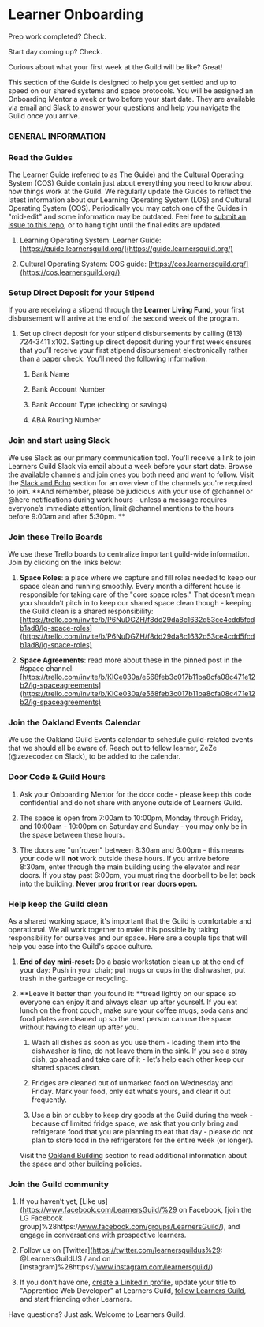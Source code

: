 # Learner Onboarding

Prep work completed? Check.

Start day coming up? Check.

Curious about what your first week at the Guild will be like? Great!

This section of the Guide is designed to help you get settled and up to speed on our shared systems and space protocols. You will be assigned an Onboarding Mentor a week or two before your start date. They are available via email and Slack to answer your questions and help you navigate the Guild once you arrive.

### GENERAL INFORMATION

### Read the Guides

The Learner Guide \(referred to as The Guide\) and the Cultural Operating System \(COS\) Guide contain just about everything you need to know about how things work at the Guild. We regularly update the Guides to reflect the latest information about our Learning Operating System \(LOS\) and Cultural Operating System \(COS\). Periodically you may catch one of the Guides in "mid-edit" and some information may be outdated. Feel free to [submit an issue to this repo](https://github.com/LearnersGuild/guide/issues), or to hang tight until the final edits are updated.

1. Learning Operating System: Learner Guide: [https://guide.learnersguild.org/](https://guide.learnersguild.org/)

2. Cultural Operating System: COS guide: [https://cos.learnersguild.org/](https://cos.learnersguild.org/)

### Setup Direct Deposit for your Stipend

If you are receiving a stipend through the **Learner Living Fund**, your first disbursement will arrive at the end of the second week of the program.

1. Set up direct deposit for your stipend disbursements by calling \(813\) 724-3411 x102. Setting up direct deposit during your first week ensures that you’ll receive your first stipend disbursement electronically rather than a paper check. You’ll need the following information:

   1. Bank Name

   2. Bank Account Number

   3. Bank Account Type \(checking or savings\)

   4. ABA Routing Number

### Join and start using Slack

We use Slack as our primary communication tool. You'll receive a link to join Learners Guild Slack via email about a week before your start date. Browse the available channels and join ones you both need and want to follow. Visit the [Slack and Echo](/General/Slack_and_Echo.md) section for an overview of the channels you're required to join. **And remember, please be judicious with your use of @channel or @here notifications during work hours - unless a message requires everyone’s immediate attention, limit @channel mentions to the hours before 9:00am and after 5:30pm. **

### Join these Trello Boards

We use these Trello boards to centralize important guild-wide information. Join by clicking on the links below:

1. **Space Roles**: a place where we capture and fill roles needed to keep our space clean and running smoothly. Every month a different house is responsible for taking care of the "core space roles." That doesn’t mean you shouldn’t pitch in to keep our shared space clean though - keeping the Guild clean is a shared responsibility: [https://trello.com/invite/b/P6NuDGZH/f8dd29da8c1632d53ce4cdd5fcdb1ad8/lg-space-roles](https://trello.com/invite/b/P6NuDGZH/f8dd29da8c1632d53ce4cdd5fcdb1ad8/lg-space-roles)

2. **Space Agreements**: read more about these in the pinned post in the \#space channel: [https://trello.com/invite/b/KlCe030a/e568feb3c017b11ba8cfa08c471e12b2/lg-spaceagreements](https://trello.com/invite/b/KlCe030a/e568feb3c017b11ba8cfa08c471e12b2/lg-spaceagreements)

### Join the Oakland Events Calendar

We use the Oakland Guild Events calendar to schedule guild-related events that we should all be aware of. Reach out to fellow learner, ZeZe \(@zezecodez on Slack\), to be added to the calendar.

### Door Code & Guild Hours

1. Ask your Onboarding Mentor for the door code - please keep this code confidential and do not share with anyone outside of Learners Guild.

2. The space is open from 7:00am to 10:00pm, Monday through Friday, and 10:00am - 10:00pm on Saturday and Sunday - you may only be in the space between these hours.

3. The doors are "unfrozen" between 8:30am and 6:00pm - this means your code will **not** work outside these hours. If you arrive before 8:30am, enter through the main building using the elevator and rear doors. If you stay past 6:00pm, you must ring the doorbell to be let back into the building. **Never prop front or rear doors open.**

### Help keep the Guild clean

As a shared working space, it's important that the Guild is comfortable and operational. We all work together to make this possible by taking responsibility for ourselves and our space. Here are a couple tips that will help you ease into the Guild's space culture.

1. **End of day mini-reset:** Do a basic workstation clean up at the end of your day: Push in your chair; put mugs or cups in the dishwasher, put trash in the garbage or recycling.

2. **Leave it better than you found it: **tread lightly on our space so everyone can enjoy it and always clean up after yourself. If you eat lunch on the front couch, make sure your coffee mugs, soda cans and food plates are cleaned up so the next person can use the space without having to clean up after you.

   1. Wash all dishes as soon as you use them - loading them into the dishwasher is fine, do not leave them in the sink. If you see a stray dish, go ahead and take care of it - let’s help each other keep our shared spaces clean.

   2. Fridges are cleaned out of unmarked food on Wednesday and Friday. Mark your food, only eat what’s yours, and clear it out frequently.

   3. Use a bin or cubby to keep dry goods at the Guild during the week - because of limited fridge space, we ask that you only bring and refrigerate food that you are planning to eat that day - please do not plan to store food in the refrigerators for the entire week \(or longer\).

   Visit the [Oakland Building](/Policies/Oakland_Building.md) section to read additional information about the space and other building policies.

### Join the Guild community

1. If you haven’t yet, [Like us](https://www.facebook.com/LearnersGuild/%29 on Facebook, [join the LG Facebook group]%28https://www.facebook.com/groups/LearnersGuild/), and engage in conversations with prospective learners.

2. Follow us on [Twitter](https://twitter.com/learnersguildus%29: @LearnersGuildUS / and on [Instagram]%28https://www.instagram.com/learnersguild/)

3. If you don’t have one, [create a LinkedIn profile](https://www.linkedin.com/), update your title to "Apprentice Web Developer" at Learners Guild, [follow Learners Guild](https://www.linkedin.com/company/learners-guild), and start friending other Learners.

Have questions? Just ask. Welcome to Learners Guild.

